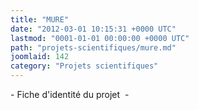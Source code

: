 ```yaml
---
title: "MURE"
date: "2012-03-01 10:15:31 +0000 UTC"
lastmod: "0001-01-01 00:00:00 +0000 UTC"
path: "projets-scientifiques/mure.md"
joomlaid: 142
category: "Projets scientifiques"
---
```

\- Fiche d'identité du projet  -
